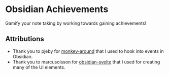 # Obsidian Achievements

Gamify your note taking by working towards gaining achievements!

## Attributions

- Thank you to pjeby for [monkey-around](https://github.com/pjeby/monkey-around) that I used to hook into events in Obsidian.
- Thank you to marcusolsson for [obsidian-svelte](https://github.com/marcusolsson/obsidian-svelte) that I used for creating many of the UI elements.
